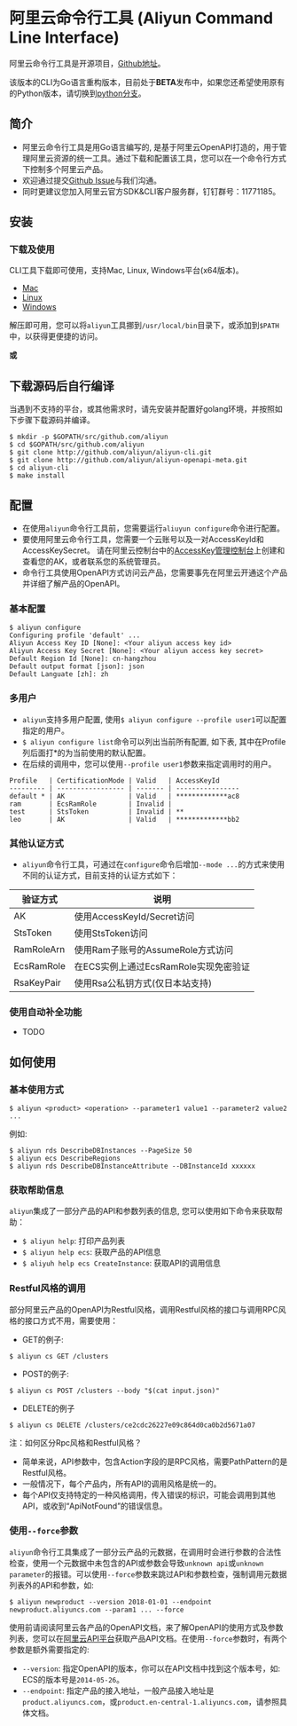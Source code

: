 
# 阿里云命令行工具 (Aliyun Command Line Interface)

阿里云命令行工具是开源项目，[Github地址](https://github.com/aliyun/aliyun-cli)。

该版本的CLI为Go语言重构版本，目前处于**BETA**发布中，如果您还希望使用原有的Python版本，请切换到[python分支](https://github.com/aliyun/aliyun-cli/tree/python)。

## 简介

- 阿里云命令行工具是用Go语言编写的, 是基于阿里云OpenAPI打造的，用于管理阿里云资源的统一工具。通过下载和配置该工具，您可以在一个命令行方式下控制多个阿里云产品。
- 欢迎通过提交[Github Issue](https://github.com/aliyun/aliyun-cli/issues/new)与我们沟通。
- 同时更建议您加入阿里云官方SDK&CLI客户服务群，钉钉群号：11771185。


## 安装

### 下载及使用

CLI工具下载即可使用，支持Mac, Linux, Windows平台(x64版本)。

- [Mac](http://aliyun-cli.oss-cn-hangzhou.aliyuncs.com/aliyun-cli-macosx-0.33-amd64.tgz)
- [Linux](http://aliyun-cli.oss-cn-hangzhou.aliyuncs.com/aliyun-cli-linux-0.33-amd64.tgz)
- [Windows](http://aliyun-cli.oss-cn-hangzhou.aliyuncs.com/aliyun-cli-windows-0.33-amd64.tgz)

解压即可用，您可以将`aliyun`工具挪到`/usr/local/bin`目录下，或添加到`$PATH`中，以获得更便捷的访问。

**或**

## 下载源码后自行编译

当遇到不支持的平台，或其他需求时，请先安装并配置好golang环境，并按照如下步骤下载源码并编译。

```
$ mkdir -p $GOPATH/src/github.com/aliyun
$ cd $GOPATH/src/github.com/aliyun
$ git clone http://github.com/aliyun/aliyun-cli.git
$ git clone http://github.com/aliyun/aliyun-openapi-meta.git
$ cd aliyun-cli
$ make install
```

## 配置

- 在使用`aliyun`命令行工具前，您需要运行`aliuyun configure`命令进行配置。
- 要使用阿里云命令行工具，您需要一个云账号以及一对AccessKeyId和AccessKeySecret。 请在阿里云控制台中的[AccessKey管理控制台](https://ak-console.aliyun.com/#/accesskey)上创建和查看您的AK，或者联系您的系统管理员。
- 命令行工具使用OpenAPI方式访问云产品，您需要事先在阿里云开通这个产品并详细了解产品的OpenAPI。

### 基本配置

```
$ aliyun configure
Configuring profile 'default' ...
Aliyun Access Key ID [None]: <Your aliyun access key id>
Aliyun Access Key Secret [None]: <Your aliyun access key secret>
Default Region Id [None]: cn-hangzhou
Default output format [json]: json
Default Languate [zh]: zh
```

### 多用户

- `aliyun`支持多用户配置, 使用`$ aliyun configure --profile user1`可以配置指定的用户。
- `$ aliyun configure list`命令可以列出当前所有配置, 如下表, 其中在Profile列后面打*的为当前使用的默认配置。
- 在后续的调用中，您可以使用`--profile user1`参数来指定调用时的用户。

```
Profile   | CertificationMode | Valid   | AccessKeyId
--------- | ----------------- | ------- | ----------------
default * | AK                | Valid   | *************ac8
ram       | EcsRamRole        | Invalid |
test      | StsToken          | Invalid | **
leo       | AK                | Valid   | *************bb2
```

### 其他认证方式

- `aliyun`命令行工具，可通过在`configure`命令后增加`--mode ...`的方式来使用不同的认证方式，目前支持的认证方式如下：

| 验证方式  | 说明 |
| --------       | -------- |
| AK             | 使用AccessKeyId/Secret访问 |
| StsToken       | 使用StsToken访问    |
| RamRoleArn     | 使用Ram子账号的AssumeRole方式访问     |
| EcsRamRole     | 在ECS实例上通过EcsRamRole实现免密验证   |
| RsaKeyPair     | 使用Rsa公私钥方式(仅日本站支持)     |

### 使用自动补全功能

- TODO

## 如何使用

### 基本使用方式

```
$ aliyun <product> <operation> --parameter1 value1 --parameter2 value2 ...
```

例如:

```
$ aliyun rds DescribeDBInstances --PageSize 50
$ aliyun ecs DescribeRegions
$ aliyun rds DescribeDBInstanceAttribute --DBInstanceId xxxxxx
```

### 获取帮助信息

`aliyun`集成了一部分产品的API和参数列表的信息, 您可以使用如下命令来获取帮助：

- `$ aliyun help`: 打印产品列表
- `$ aliyun help ecs`: 获取产品的API信息
- `$ aliyuh help ecs CreateInstance`: 获取API的调用信息


### Restful风格的调用

部分阿里云产品的OpenAPI为Restful风格，调用Restful风格的接口与调用RPC风格的接口方式不用，需要使用：

- GET的例子:

```
$ aliyun cs GET /clusters
```

- POST的例子:

```
$ aliyun cs POST /clusters --body "$(cat input.json)"
```

- DELETE的例子

```
$ aliyun cs DELETE /clusters/ce2cdc26227e09c864d0ca0b2d5671a07
```

注：如何区分Rpc风格和Restful风格？

- 简单来说，API参数中，包含Action字段的是RPC风格，需要PathPattern的是Restful风格。
- 一般情况下，每个产品内，所有API的调用风格是统一的。
- 每个API仅支持特定的一种风格调用，传入错误的标识，可能会调用到其他API，或收到“ApiNotFound”的错误信息。

### 使用`--force`参数

`aliyun`命令行工具集成了一部分云产品的元数据，在调用时会进行参数的合法性检查，使用一个元数据中未包含的API或参数会导致`unknown api`或`unknown parameter`的报错。可以使用`--force`参数来跳过API和参数检查，强制调用元数据列表外的API和参数，如:

```
$ aliyun newproduct --version 2018-01-01 --endpoint newproduct.aliyuncs.com --param1 ... --force
```

使用前请阅读阿里云各产品的OpenAPI文档，来了解OpenAPI的使用方式及参数列表，您可以在[阿里云API平台](https://developer.aliyun.com/api)获取产品API文档。在使用`--force`参数时，有两个参数是额外需要指定的:

- `--version`: 指定OpenAPI的版本，你可以在API文档中找到这个版本号，如: ECS的版本号是`2014-05-26`。
- `--endpoint`: 指定产品的接入地址，一般产品接入地址是`product.aliyuncs.com`，或`product.en-central-1.aliyuncs.com`，请参照具体文档。

